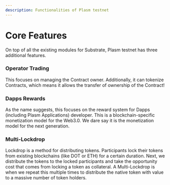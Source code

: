```yaml
---
description: Functionalities of Plasm testnet
---
```


# Core Features

 On top of all the existing modules for Substrate, Plasm testnet has three additional features.

### **Operator Trading**

This focuses on managing the Contract owner. Additionally, it can tokenize Contracts, which means it allows the transfer of ownership of the Contract!

### **Dapps Rewards**

As the name suggests, this focuses on the reward system for Dapps \(including Plasm Applications\) developer. This is a blockchain-specific monetization model for the Web3.0. We dare say it is the monetization model for the next generation.

### **Multi-Lockdrop**

Lockdrop is a method for distributing tokens. Participants lock their tokens from existing blockchains \(like DOT or ETH\) for a certain duration. Next, we distribute the tokens to the locked participants and take the opportunity cost that comes from locking a token as collateral. A Multi-Lockdrop is when we repeat this multiple times to distribute the native token with value to a massive number of token holders.

